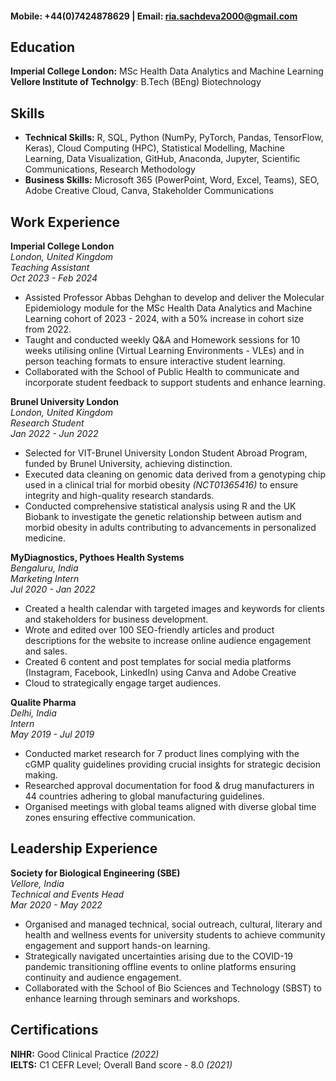 #### Mobile: +44(0)7424878629 | Email: ria.sachdeva2000@gmail.com

## Education
**Imperial College London:** MSc Health Data Analytics and Machine Learning 
**Vellore Institute of Technolgy**: B.Tech (BEng) Biotechnology 

## Skills
- **Technical Skills:** R, SQL, Python (NumPy, PyTorch, Pandas, TensorFlow, Keras), Cloud Computing (HPC), Statistical Modelling,
Machine Learning, Data Visualization, GitHub, Anaconda, Jupyter, Scientific Communications, Research Methodology <br />
- **Business Skills:** Microsoft 365 (PowerPoint, Word, Excel, Teams), SEO, Adobe Creative Cloud, Canva, Stakeholder Communications

## Work Experience
**Imperial College London** <br />
_London, United Kingdom_ <br /> 
_Teaching Assistant_  <br />
_Oct 2023 - Feb 2024_ <br />
- Assisted Professor Abbas Dehghan to develop and deliver the Molecular Epidemiology module for the MSc Health Data Analytics and Machine Learning cohort of 2023 - 2024, with a 50% increase in cohort size from 2022.
- Taught and conducted weekly Q&A and Homework sessions for 10 weeks utilising online (Virtual Learning Environments - VLEs) and in person teaching formats to ensure interactive student learning.
- Collaborated with the School of Public Health to communicate and incorporate student feedback to support students and
enhance learning.

**Brunel University London** <br />
_London, United Kingdom_ <br />
_Research Student_ <br />
_Jan 2022 - Jun 2022_ <br />
- Selected for VIT-Brunel University London Student Abroad Program, funded by Brunel University, achieving distinction.
- Executed data cleaning on genomic data derived from a genotyping chip used in a clinical trial for morbid obesity _(NCT01365416)_ to ensure integrity and high-quality research standards.
- Conducted comprehensive statistical analysis using R and the UK Biobank to investigate the genetic relationship between autism
  and morbid obesity in adults contributing to advancements in personalized medicine.

**MyDiagnostics, Pythoes Health Systems** <br />
_Bengaluru, India_ <br />
_Marketing Intern_ <br />
_Jul 2020 - Jan 2022_  <br />
- Created a health calendar with targeted images and keywords for clients and stakeholders for business development.
- Wrote and edited over 100 SEO-friendly articles and product descriptions for the website to increase online audience engagement and sales.
- Created 6 content and post templates for social media platforms (Instagram, Facebook, LinkedIn) using Canva and Adobe Creative
- Cloud to strategically engage target audiences.

**Qualite Pharma** <br />
_Delhi, India_ <br />
_Intern_ <br />
_May 2019 - Jul 2019_ <br />
- Conducted market research for 7 product lines complying with the cGMP quality guidelines providing crucial insights for strategic decision making.
- Researched approval documentation for food & drug manufacturers in 44 countries adhering to global manufacturing guidelines.
- Organised meetings with global teams aligned with diverse global time zones ensuring effective communication.

## Leadership Experience
**Society for Biological Engineering (SBE)** <br />
 _Vellore, India_<br />
_Technical and Events Head_ <br />
_Mar 2020 - May 2022_<br />
- Organised and managed technical, social outreach, cultural, literary and health and wellness events for university students to achieve community engagement and support hands-on learning.
- Strategically navigated uncertainties arising due to the COVID-19 pandemic transitioning offline events to online platforms ensuring continuity and audience engagement.
- Collaborated with the School of Bio Sciences and Technology (SBST) to enhance learning through seminars and workshops.

## Certifications
**NIHR:** Good Clinical Practice _(2022)_  <br />
**IELTS:** C1 CEFR Level; Overall Band score - 8.0 _(2021)_  <br />
